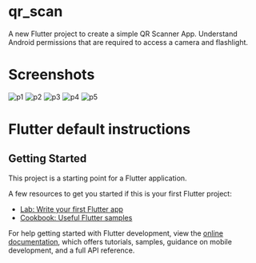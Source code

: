 # qr_scan

A new Flutter project to create a simple QR Scanner App. Understand Android permissions that are required to access a camera and flashlight.

# Screenshots
![p1](https://github.com/iramaprajapati/QR_Scanner/assets/122166121/1dcfe168-af1f-4f0a-92e5-9daa80f243c3)
![p2](https://github.com/iramaprajapati/QR_Scanner/assets/122166121/50badafa-f614-420a-aff9-6c1a5811a81f)
![p3](https://github.com/iramaprajapati/QR_Scanner/assets/122166121/d303cf56-771e-4bae-b163-842ea64508f0)
![p4](https://github.com/iramaprajapati/QR_Scanner/assets/122166121/9bcb8fa5-1510-4226-9c99-9b8120bdfe65)
![p5](https://github.com/iramaprajapati/QR_Scanner/assets/122166121/95ab44b6-274a-444d-a870-314d8ad2aa01)

# Flutter default instructions
## Getting Started

This project is a starting point for a Flutter application.

A few resources to get you started if this is your first Flutter project:

- [Lab: Write your first Flutter app](https://docs.flutter.dev/get-started/codelab)
- [Cookbook: Useful Flutter samples](https://docs.flutter.dev/cookbook)

For help getting started with Flutter development, view the
[online documentation](https://docs.flutter.dev/), which offers tutorials,
samples, guidance on mobile development, and a full API reference.
